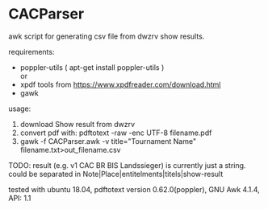# CACParser
awk script for generating csv file from dwzrv show results.


requirements:
- poppler-utils ( apt-get install poppler-utils )  
or
- xpdf tools from https://www.xpdfreader.com/download.html
- gawk

usage:
1. download Show result from dwzrv
2. convert pdf with: pdftotext -raw -enc UTF-8 filename.pdf
3. gawk  -f CACParser.awk -v title="Tournament Name" filename.txt>out_filename.csv

TODO:
result (e.g. v1 CAC BR BIS Landssieger) is currently just a string. could be separated in Note|Place|entitelments|titels|show-result

tested with ubuntu 18.04, pdftotext version 0.62.0(poppler), GNU Awk 4.1.4, API: 1.1
